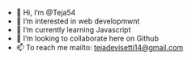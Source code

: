 - 👋 Hi, I’m @Teja54
- 👀 I’m interested in web developmwnt
- 🌱 I’m currently learning Javascript
- 💞️ I’m looking to collaborate here on Github
- 📫 To reach me mailto: tejadevisetti14@gmail.com

<!---
Teja54/Teja54 is a ✨ special ✨ repository because its `README.md` (this file) appears on your GitHub profile.
You can click the Preview link to take a look at your changes.
--->
